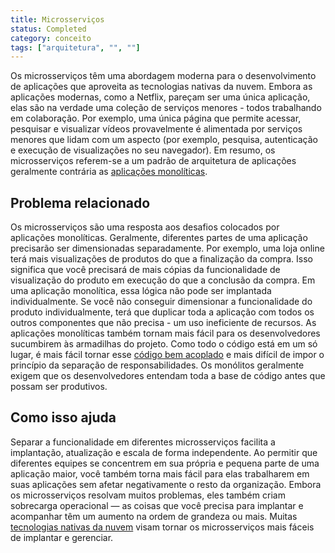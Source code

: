 ```yaml
---
title: Microsserviços
status: Completed
category: conceito
tags: ["arquitetura", "", ""]
---
```


Os microsserviços têm uma abordagem moderna para o desenvolvimento de aplicações que aproveita as tecnologias nativas da nuvem.
Embora as aplicações modernas, como a Netflix, pareçam ser uma única aplicação, elas são na verdade uma coleção de serviços menores - todos trabalhando em colaboração.
Por exemplo, uma única página que permite acessar, pesquisar e visualizar vídeos provavelmente é alimentada por serviços menores que lidam com um aspecto (por exemplo, pesquisa, autenticação e execução de visualizações no seu navegador).
Em resumo, os microsserviços referem-se a um padrão de arquitetura de aplicações geralmente contrária as [aplicações monolíticas](/pt-br/monolithic-apps/).

## Problema relacionado

Os microsserviços são uma resposta aos desafios colocados por aplicações monolíticas.
Geralmente, diferentes partes de uma aplicação precisarão ser dimensionadas separadamente.
Por exemplo, uma loja online terá mais visualizações de produtos do que a finalização da compra.
Isso significa que você precisará de mais cópias da funcionalidade de visualização do produto em execução do que a conclusão da compra.
Em uma aplicação monolítica, essa lógica não pode ser implantada individualmente.
Se você não conseguir dimensionar a funcionalidade do produto individualmente, terá que duplicar toda a aplicação com todos os outros componentes que não precisa - um uso ineficiente de recursos.
As aplicações monolíticas também tornam mais fácil para os desenvolvedores sucumbirem às armadilhas do projeto.
Como todo o código está em um só lugar, é mais fácil tornar esse [código bem acoplado](/pt-br/tightly-coupled-architecture/) e mais difícil de impor o princípio da separação de responsabilidades.
Os monólitos geralmente exigem que os desenvolvedores entendam toda a base de código antes que possam ser produtivos.

## Como isso ajuda

Separar a funcionalidade em diferentes microsserviços facilita a implantação, atualização e escala de forma independente.
Ao permitir que diferentes equipes se concentrem em sua própria e pequena parte de uma aplicação maior, você também torna mais fácil para elas trabalharem em suas aplicações sem afetar negativamente o resto da organização.
Embora os microsserviços resolvam muitos problemas, eles também criam sobrecarga operacional — as coisas que você precisa para implantar e acompanhar têm um aumento na ordem de grandeza ou mais.
Muitas [tecnologias nativas da nuvem](/pt-br/cloud-native-tech/) visam tornar os microsserviços mais fáceis de implantar e gerenciar.
